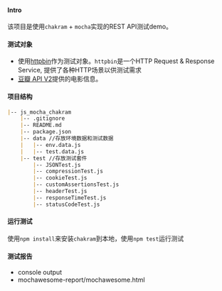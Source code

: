 #### Intro
该项目是使用`chakram` + `mocha`实现的REST API测试demo。

#### 测试对象
* 使用[httpbin](http://httpbin.org/)作为测试对象。`httpbin`是一个HTTP Request & Response Service, 提供了各种HTTP场景以供测试需求
* [豆瓣 API V2](https://developers.douban.com/wiki/?title=api_v2)提供的电影信息。

#### 项目结构
```md
|-- js_mocha_chakram
    |-- .gitignore
    |-- README.md
    |-- package.json
    |-- data //存放环境数据和测试数据
    |   |-- env.data.js
    |   |-- test.data.js
    |-- test //存放测试套件
        |-- JSONTest.js
        |-- compressionTest.js
        |-- cookieTest.js
        |-- customAssertionsTest.js
        |-- headerTest.js
        |-- responseTimeTest.js
        |-- statusCodeTest.js
```

#### 运行测试
使用`npm install`来安装`chakram`到本地，使用`npm test`运行测试

#### 测试报告
* console output
* mochawesome-report/mochawesome.html
